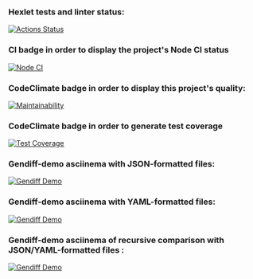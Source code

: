 ### Hexlet tests and linter status:

[![Actions Status](https://github.com/karinatimm/frontend-project-46/actions/workflows/hexlet-check.yml/badge.svg)](https://github.com/karinatimm/frontend-project-46/actions)

### CI badge in order to display the project's Node CI status

[![Node CI](https://github.com/karinatimm/frontend-project-46/actions/workflows/nodejs.yml/badge.svg)](https://github.com/karinatimm/frontend-project-46/actions/workflows/nodejs.yml)

### CodeClimate badge in order to display this project's quality:

[![Maintainability](https://api.codeclimate.com/v1/badges/bbd8041d000f45e24385/maintainability)](https://codeclimate.com/github/karinatimm/frontend-project-46/maintainability)

### CodeClimate badge in order to generate test coverage

[![Test Coverage](https://api.codeclimate.com/v1/badges/bbd8041d000f45e24385/test_coverage)](https://codeclimate.com/github/karinatimm/frontend-project-46/test_coverage)

### Gendiff-demo asciinema with JSON-formatted files:

[![Gendiff Demo](https://asciinema.org/a/8u7yfS1T1uHkRHLrAmKzTCtle.svg)](https://asciinema.org/a/8u7yfS1T1uHkRHLrAmKzTCtle)

### Gendiff-demo asciinema with YAML-formatted files:

[![Gendiff Demo](https://asciinema.org/a/nNq5N7FPEQF5OLdgcupQGOc8B.svg)](https://asciinema.org/a/nNq5N7FPEQF5OLdgcupQGOc8B)

### Gendiff-demo asciinema of recursive comparison with JSON/YAML-formatted files :

[![Gendiff Demo](https://asciinema.org/a/T7A5kmQyZrJJ54UEyW6QEJBpa.svg)](https://asciinema.org/a/T7A5kmQyZrJJ54UEyW6QEJBpa)
